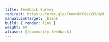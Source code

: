 ```yaml
---
title: Feedback Survey
redirect: https://forms.gle/TomwH6tFGecZCUNy9
manualLinkTarget: _blank
build: { render: link }
weight: 60
aliases: [/community-feedback]
---
```


